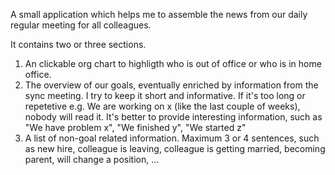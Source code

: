 A small application which helps me to assemble the news from our daily regular meeting for all colleagues.

It contains two or three sections.
1. An clickable org chart to highligth who is out of office or who is in home office.
2. The overview of our goals, eventually enriched by information from the sync meeting. I try to keep it short and informative. If it's too long or repetetive e.g. We are working on x (like the last couple of weeks), nobody will read it. It's better to provide interesting information, such as "We have problem x", "We finished y", "We started z"
3. A list of non-goal related information. Maximum 3 or 4 sentences, such as new hire, colleague is leaving, colleague is getting married, becoming parent, will change a position, ...